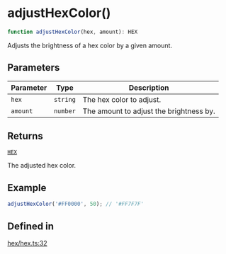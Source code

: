 # adjustHexColor()

```ts
function adjustHexColor(hex, amount): HEX
```

Adjusts the brightness of a hex color by a given amount.

## Parameters

| Parameter | Type | Description |
| ------ | ------ | ------ |
| `hex` | `string` | The hex color to adjust. |
| `amount` | `number` | The amount to adjust the brightness by. |

## Returns

[`HEX`](../type-aliases/HEX.md)

The adjusted hex color.

## Example

```ts
adjustHexColor('#FF0000', 50); // '#FF7F7F'
```

## Defined in

[hex/hex.ts:32](https://github.com/Sillybit-io/colorhacks/blob/fb76eb3f8201e2f6e24d5eb200be883dc1c98169/src/features/hex/hex.ts#L32)
